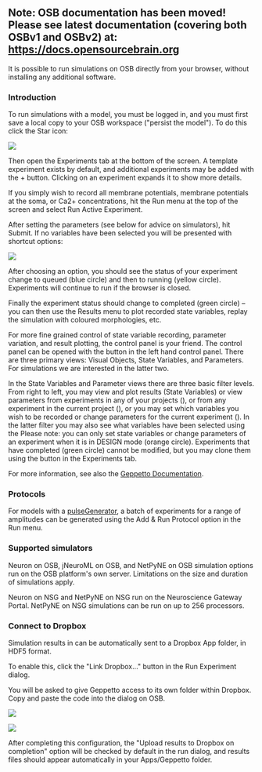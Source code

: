 ## Note: OSB documentation has been moved! Please see latest documentation (covering both OSBv1 and OSBv2) at: https://docs.opensourcebrain.org

It is possible to run simulations on OSB directly from your browser, without installing any additional software.

### Introduction

To run simulations with a model, you must be logged in, and you must first save a local copy to your OSB workspace ("persist the model"). To do this click the Star icon:

<img src="images/help/persist.png" class="img-help">

Then open the Experiments tab at the bottom of the screen. A template experiment exists by default, and additional experiments may be added with the + button. Clicking on an experiment expands it to show more details.

If you simply wish to record all membrane potentials, membrane potentials at the soma, or Ca2+ concentrations, hit the Run menu at the top of the screen and select Run Active Experiment.

After setting the parameters (see below for advice on simulators), hit Submit. If no variables have been selected you will be presented with shortcut options:

<img src="https://raw.githubusercontent.com/OpenSourceBrain/OSB_Documentation/master/resources/images/run-shortcuts.png" class="img-help">

After choosing an option, you should see the status of your experiment change to queued (blue circle) and then to running (yellow circle). Experiments will continue to run if the browser is closed.

Finally the experiment status should change to completed (green circle) – you can then use the Results menu to plot recorded state variables, replay the simulation with coloured morphologies, etc.

For more fine grained control of state variable recording, parameter variation, and result plotting, the control panel is your friend. The control panel can be opened with the <i class="fas fa-list"></i> button in the left hand control panel. There are three primary views: Visual Objects, State Variables, and Parameters. For simulations we are interested in the latter two.

In the State Variables and Parameter views there are three basic filter levels. From right to left, you may view and plot results (State Variables) or view parameters from experiments in any of your projects (<i class="fas fa-globe"></i>), or from any experiment in the current project (<i class="fas fa-flask"></i>), or you may set which variables you wish to be recorded or change parameters for the current experiment (<i class="gpt-activeExp"></i>). In the latter filter you may also see what variables have been selected using the <i class="fas fa-dot-circle"></i> Please note: you can only set state variables or change parameters of an experiment when it is in DESIGN mode (orange circle). Experiments that have completed (green circle) cannot be modified, but you may clone them using the <i class="fas fa-clone"></i> button in the Experiments tab.

For more information, see also the [Geppetto Documentation](http://docs.geppetto.org/en/latest/userdocs.html).

### Protocols

For models with a [pulseGenerator](https://www.neuroml.org/NeuroML2CoreTypes/Inputs.html#pulseGenerator), a batch of experiments for a range of amplitudes can be generated using the Add & Run Protocol option in the Run menu.

### Supported simulators

Neuron on OSB, jNeuroML on OSB, and NetPyNE on OSB simulation options run on the OSB platform's own server. Limitations on the size and duration of simulations apply.

Neuron on NSG and NetPyNE on NSG run on the Neuroscience Gateway Portal. NetPyNE on NSG simulations can be run on up to 256 processors.

### Connect to Dropbox

Simulation results in can be automatically sent to a Dropbox App folder, in HDF5 format.

To enable this, click the "Link Dropbox…" button in the Run Experiment dialog.

You will be asked to give Geppetto access to its own folder within Dropbox. Copy and paste the code into the dialog on OSB.

![](https://raw.githubusercontent.com/OpenSourceBrain/OSB_Documentation/master/resources/images/dropbox-auth.png)

![](https://raw.githubusercontent.com/OpenSourceBrain/OSB_Documentation/master/resources/images/dropbox-auth2.png)

After completing this configuration, the "Upload results to Dropbox on completion" option will be checked by default in the run dialog, and results files should appear automatically in your Apps/Geppetto folder.
